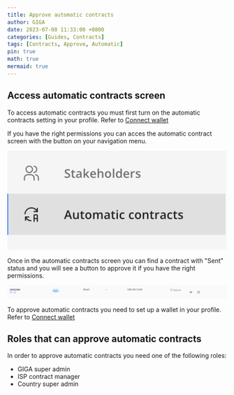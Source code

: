 ```yaml
---
title: Approve automatic contracts
author: GIGA
date: 2023-07-08 11:33:00 +0800
categories: [Guides, Contracts]
tags: [Contracts, Approve, Automatic]
pin: true
math: true
mermaid: true
---
```


## Access automatic contracts screen

To access automatic contracts you must first turn on the automatic contracts setting in your profile. Refer to [Connect wallet](/_posts/2023-07-31-connect-wallet.md)

If you have the right permissions you can acces the automatic contract screen with the button on your navigation menu.

![Automatic contracts button](/assets/img/posts/approve-automatic-contract/01.png)

Once in the automatic contracts screen you can find a contract with "Sent" status and you will see a button to approve it if you have the right permissions.

![Approve automatic contract button](/assets/img/posts/approve-automatic-contract/02.png)

To approve automatic contracts you need to set up a wallet in your profile. Refer to [Connect wallet](/_posts/2023-07-31-connect-wallet.md)

## Roles that can approve automatic contracts

In order to approve automatic contracts you need one of the following roles:

- GIGA super admin
- ISP contract manager
- Country super admin
